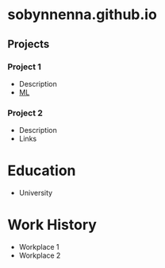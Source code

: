 # sobynnenna.github.io

## Projects
### Project 1
- Description
- [ML]()

### Project 2
- Description
- Links

# Education
- University

# Work History
- Workplace 1
- Workplace 2
